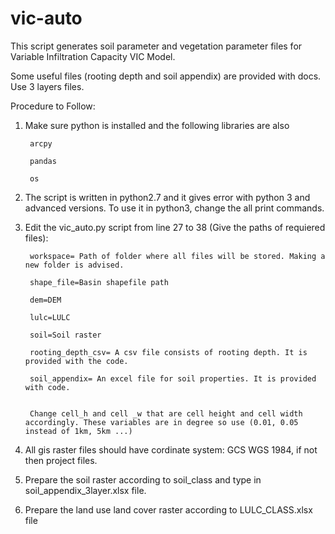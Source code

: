# vic-auto
This script generates soil parameter and vegetation parameter files for Variable Infiltration Capacity VIC Model.

Some useful files (rooting depth and soil appendix) are provided with docs. Use 3 layers files.

Procedure to Follow:

1. Make sure python is installed and the following libraries are also

		arcpy
	
		pandas
	
		os

	
2. The script is written in python2.7 and it gives error with python 3 and advanced versions. 
To use it in python3, change the all print commands.

3. Edit the vic_auto.py script from line 27 to 38 (Give the paths of requiered files):

		workspace= Path of folder where all files will be stored. Making a new folder is advised.
	
		shape_file=Basin shapefile path
	
		dem=DEM        
	
		lulc=LULC
	
		soil=Soil raster
	
		rooting_depth_csv= A csv file consists of rooting depth. It is provided with the code.
	
		soil_appendix= An excel file for soil properties. It is provided with code.
	
	
		Change cell_h and cell _w that are cell height and cell width accordingly. These variables are in degree so use (0.01, 0.05 instead of 1km, 5km ...)
	
4. All gis raster files should have cordinate system: GCS WGS 1984, if not then project files.

5. Prepare the soil raster according to soil_class and type in soil_appendix_3layer.xlsx file.

6. Prepare the land use land cover raster according to LULC_CLASS.xlsx file
